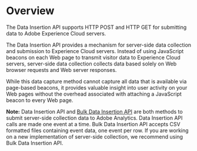 # Overview

The Data Insertion API supports HTTP POST and HTTP GET for submitting data to Adobe Experience Cloud servers.

The Data Insertion API provides a mechanism for server-side data collection and submission to Experience Cloud servers. Instead of using JavaScript beacons on each Web page to transmit visitor data to Experience Cloud servers, server-side data collection collects data based solely on Web browser requests and Web server responses.

While this data capture method cannot capture all data that is available via page-based beacons, it provides valuable insight into user activity on your Web pages without the overhead associated with attaching a JavaScript beacon to every Web page.

**Note:** Data Insertion API and [Bulk Data Insertion API](https://www.adobe.io/apis/experiencecloud/analytics/docs.html#!AdobeDocs/analytics-2.0-apis/master/bdia.md) are both methods to submit server-side collection data to Adobe Analytics. Data Insertion API calls are made one event at a time. Bulk Data Insertion API accepts CSV formatted files containing event data, one event per row. If you are working on a new implementation of server-side collection, we recommend using Bulk Data Insertion API.
